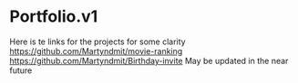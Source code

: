 # Portfolio.v1
Here is te links for the projects for some clarity
https://github.com/Martyndmit/movie-ranking
https://github.com/Martyndmit/Birthday-invite
May be updated in the near future
